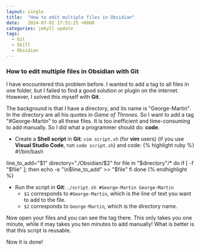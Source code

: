 ```yaml
---
layout: single
title:  "How to edit multiple files in Obsidian"
date:   2024-07-02 17:51:25 +0800
categories: jekyll update
tags:
  - Git
  - Skill
  - Obsidian
---
```

### How to edit multiple files in Obsidian with Git
I have encountered this problem before. I wanted to add a tag to all files in one folder, but I failed to find a good solution or plugin on the internet. However, I solved this myself with **Git**.

The background is that I have a directory, and its name is "George-Martin". In the directory are all his quotes in *Game of Thrones*. So I want to add a tag "\#George-Martin" to all these files.
It is too inefficient and time-consuming to add manually. So I did what a programmer should do: **code**.

- Create a **Shell script** in **Git**: `vim script.sh` (for **vim** users) (if you use **Visual Studio Code**, run `code script.sh`) and code:
{% highlight ruby %}
#!/bin/bash

line_to_add="$1"
directory="./Obsidian/$2"
for file in "$directory"/*
do
	if [ -f "$file" ]; then
		echo -e "\n$line_to_add" >> "$file"
	fi
done
{% endhighlight %}

- Run the script in **Git**: `./script.sh #George-Martin George-Martin`
    - `$1` corresponds to `#George-Martin`, which is the line of text you want to add to the file.
    - `$2` corresponds to `George-Martin`, which is the directory name.

Now open your files and you can see the tag there. 
This only takes you one minute, while it may takes you ten minutes to add manually! 
What is better is that this script is reusable.

Now it is done!
